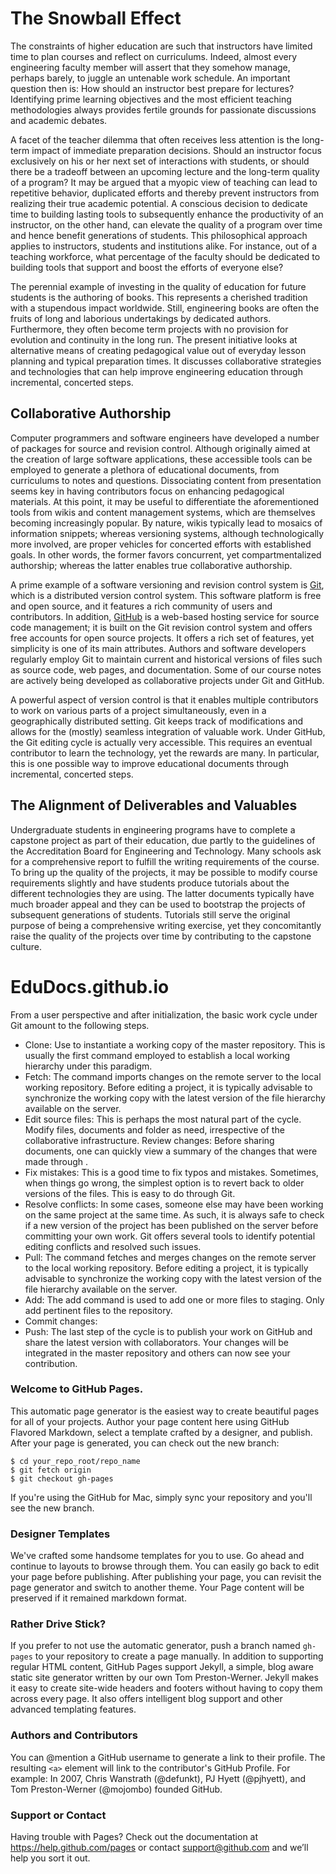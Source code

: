 # The Snowball Effect

The constraints of higher education are such that instructors have limited time to plan courses and reflect on curriculums.
Indeed, almost every engineering faculty member will assert that they somehow manage, perhaps barely, to juggle an untenable work schedule.
An important question then is: How should an instructor best prepare for lectures?
Identifying prime learning objectives and the most efficient teaching methodologies always provides fertile grounds for passionate discussions and academic debates.

A facet of the teacher dilemma that often receives less attention is the long-term impact of immediate preparation decisions.
Should an instructor focus exclusively on his or her next set of interactions with students, or should there be a tradeoff between an upcoming lecture and the long-term quality of a program?
It may be argued that a myopic view of teaching can lead to repetitive behavior, duplicated efforts and thereby prevent instructors from realizing their true academic potential.
A conscious decision to dedicate time to building lasting tools to subsequently enhance the productivity of an instructor, on the other hand, can elevate the quality of a program over time and hence benefit generations of students.
This philosophical approach applies to instructors, students and institutions alike.
For instance, out of a teaching workforce, what percentage of the faculty should be dedicated to building tools that support and boost the efforts of everyone else?

The perennial example of investing in the quality of education for future students is the authoring of books.
This represents a cherished tradition with a stupendous impact worldwide.
Still, engineering books are often the fruits of long and laborious undertakings by dedicated authors.
Furthermore, they often become term projects with no provision for evolution and continuity in the long run.
The present initiative looks at alternative means of creating pedagogical value out of everyday lesson planning and typical preparation times.
It discusses collaborative strategies and technologies that can help improve engineering education through incremental, concerted steps.


## Collaborative Authorship

Computer programmers and software engineers have developed a number of packages for source and revision control.
Although originally aimed at the creation of large software applications, these accessible tools can be employed to generate a plethora of educational documents, from curriculums to notes and questions.
Dissociating content from presentation seems key in having contributors focus on enhancing pedagogical materials.
At this point, it may be useful to differentiate the aforementioned tools from wikis and content management systems, which are themselves becoming increasingly popular.
By nature, wikis typically lead to mosaics of information snippets; whereas versioning systems, although technologically more involved, are proper vehicles for concerted efforts with established goals.
In other words, the former favors concurrent, yet compartmentalized authorship; whereas the latter enables true collaborative authorship.

A prime example of a software versioning and revision control system is [Git](http://git-scm.com/), which is a distributed version control system.
This software platform is free and open source, and it features a rich community of users and contributors.
In addition, [GitHub](https://github.com/) is a web-based hosting service for source code management; it is built on the Git revision control system and offers free accounts for open source projects.
It offers a rich set of features, yet simplicity is one of its main attributes.
Authors and software developers regularly employ Git to maintain current and historical versions of files such as source code, web pages, and documentation.
Some of our course notes are actively being developed as collaborative projects under Git and GitHub.

A powerful aspect of version control is that it enables multiple contributors to work on various parts of a project simultaneously, even in a geographically distributed setting.
Git keeps track of modifications and allows for the (mostly) seamless integration of valuable work.
Under GitHub, the Git editing cycle is actually very accessible.
This requires an eventual contributor to learn the technology, yet the rewards are many.
In particular, this is one possible way to improve educational documents through incremental, concerted steps.


## The Alignment of Deliverables and Valuables

Undergraduate students in engineering programs have to complete a capstone project as part of their education, due partly to the guidelines of the Accreditation Board for Engineering and Technology.
Many schools ask for a comprehensive report to fulfill the writing requirements of the course.
To bring up the quality of the projects, it may be possible to modify course requirements slightly and have students produce tutorials about the different technologies they are using.
The latter documents typically have much broader appeal and they can be used to bootstrap the projects of subsequent generations of students.
Tutorials still serve the original purpose of being a comprehensive writing exercise, yet they concomitantly raise the quality of the projects over time by contributing to the capstone culture.




# EduDocs.github.io

From a user perspective and after initialization, the basic work cycle under Git amount to the following steps.

* Clone: Use to instantiate a working copy of the master repository. This is usually the first command employed to establish a local working hierarchy under this paradigm.
* Fetch: The command imports changes on the remote server to the local working repository. Before editing a project, it is typically advisable to synchronize the working copy with the latest version of the file hierarchy available on the server.
* Edit source files: This is perhaps the most natural part of the cycle. Modify files, documents and folder as need, irrespective of the collaborative infrastructure.
Review changes: Before sharing documents, one can quickly view a summary of the changes that were made through .
* Fix mistakes: This is a good time to fix typos and mistakes. Sometimes, when things go wrong, the simplest option is to revert back to older versions of the files. This is easy to do through Git.
* Resolve conflicts: In some cases, someone else may have been working on the same project at the same time. As such, it is always safe to check if a new version of the project has been published on the server before committing your own work. Git offers several tools to identify potential editing conflicts and resolved such issues.
* Pull: The command fetches and merges changes on the remote server to the local working repository. Before editing a project, it is typically advisable to synchronize the working copy with the latest version of the file hierarchy available on the server.
* Add: The add command is used to add one or more files to staging. Only add pertinent files to the repository.
* Commit changes:
* Push: The last step of the cycle is to publish your work on GitHub and share the latest version with collaborators. Your changes will be integrated in the master repository and others can now see your contribution.



### Welcome to GitHub Pages.




This automatic page generator is the easiest way to create beautiful pages for all of your projects. Author your page content here using GitHub Flavored Markdown, select a template crafted by a designer, and publish. After your page is generated, you can check out the new branch:

```
$ cd your_repo_root/repo_name
$ git fetch origin
$ git checkout gh-pages
```

If you're using the GitHub for Mac, simply sync your repository and you'll see the new branch.

### Designer Templates
We've crafted some handsome templates for you to use. Go ahead and continue to layouts to browse through them. You can easily go back to edit your page before publishing. After publishing your page, you can revisit the page generator and switch to another theme. Your Page content will be preserved if it remained markdown format.

### Rather Drive Stick?
If you prefer to not use the automatic generator, push a branch named `gh-pages` to your repository to create a page manually. In addition to supporting regular HTML content, GitHub Pages support Jekyll, a simple, blog aware static site generator written by our own Tom Preston-Werner. Jekyll makes it easy to create site-wide headers and footers without having to copy them across every page. It also offers intelligent blog support and other advanced templating features.

### Authors and Contributors
You can @mention a GitHub username to generate a link to their profile. The resulting `<a>` element will link to the contributor's GitHub Profile. For example: In 2007, Chris Wanstrath (@defunkt), PJ Hyett (@pjhyett), and Tom Preston-Werner (@mojombo) founded GitHub.

### Support or Contact
Having trouble with Pages? Check out the documentation at https://help.github.com/pages or contact support@github.com and we’ll help you sort it out.
